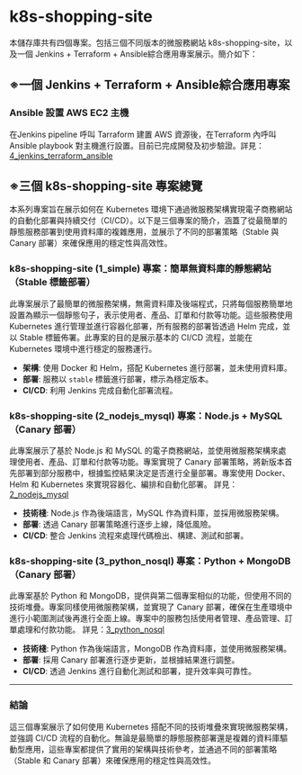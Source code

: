 ﻿# k8s-shopping-site
本儲存庫共有四個專案。包括三個不同版本的微服務網站 k8s-shopping-site，以及一個 Jenkins + Terraform + Ansible綜合應用專案展示。簡介如下：

## ※一個 Jenkins + Terraform + Ansible綜合應用專案
### Ansible 設置 AWS EC2 主機
在Jenkins pipeline 呼叫 Tarraform 建置 AWS 資源後，在Terraform 內呼叫 Ansible playbook 對主機進行設置。目前已完成開發及初步驗證。詳見：[4_jenkins_terraform_ansible](https://github.com/charleenchiu/k8s-shopping-site.git/tree/4_jenkins_terraform_ansible)


## ※三個 k8s-shopping-site 專案總覽

本系列專案旨在展示如何在 Kubernetes 環境下通過微服務架構實現電子商務網站的自動化部署與持續交付（CI/CD）。以下是三個專案的簡介，涵蓋了從最簡單的靜態服務部署到使用資料庫的複雜應用，並展示了不同的部署策略（Stable 與 Canary 部署）來確保應用的穩定性與高效性。

### k8s-shopping-site (1_simple) 專案：簡單無資料庫的靜態網站（Stable 標籤部署）

此專案展示了最簡單的微服務架構，無需資料庫及後端程式，只將每個服務簡單地設置為顯示一個靜態句子，表示使用者、產品、訂單和付款等功能。這些服務使用 Kubernetes 進行管理並進行容器化部署，所有服務的部署皆透過 Helm 完成，並以 Stable 標籤佈署。此專案的目的是展示基本的 CI/CD 流程，並能在 Kubernetes 環境中進行穩定的服務運行。

- **架構**: 使用 Docker 和 Helm，搭配 Kubernetes 進行部署，並未使用資料庫。
- **部署**: 服務以 `stable` 標籤進行部署，標示為穩定版本。
- **CI/CD**: 利用 Jenkins 完成自動化部署流程。

### k8s-shopping-site (2_nodejs_mysql) 專案：Node.js + MySQL（Canary 部署）

此專案展示了基於 Node.js 和 MySQL 的電子商務網站，並使用微服務架構來處理使用者、產品、訂單和付款等功能。專案實現了 Canary 部署策略，將新版本首先部署到部分服務中，根據監控結果決定是否進行全量部署。專案使用 Docker、Helm 和 Kubernetes 來實現容器化、編排和自動化部署。
詳見：[2_nodejs_mysql](https://github.com/charleenchiu/k8s-shopping-site/tree/2_nodejs_mysql)

- **技術棧**: Node.js 作為後端語言，MySQL 作為資料庫，並採用微服務架構。
- **部署**: 透過 Canary 部署策略進行逐步上線，降低風險。
- **CI/CD**: 整合 Jenkins 流程來處理代碼檢出、構建、測試和部署。

### k8s-shopping-site (3_python_nosql) 專案：Python + MongoDB（Canary 部署）

此專案基於 Python 和 MongoDB，提供與第二個專案相似的功能，但使用不同的技術堆疊。專案同樣使用微服務架構，並實現了 Canary 部署，確保在生產環境中進行小範圍測試後再進行全面上線。專案中的服務包括使用者管理、產品管理、訂單處理和付款功能。
詳見：[3_python_nosql](https://github.com/charleenchiu/k8s-shopping-site/tree/3_python_nosql)

- **技術棧**: Python 作為後端語言，MongoDB 作為資料庫，並使用微服務架構。
- **部署**: 採用 Canary 部署進行逐步更新，並根據結果進行調整。
- **CI/CD**: 透過 Jenkins 進行自動化測試和部署，提升效率與可靠性。

---

### 結論

這三個專案展示了如何使用 Kubernetes 搭配不同的技術堆疊來實現微服務架構，並強調 CI/CD 流程的自動化。無論是最簡單的靜態服務部署還是複雜的資料庫驅動型應用，這些專案都提供了實用的架構與技術參考，並通過不同的部署策略（Stable 和 Canary 部署）來確保應用的穩定性與高效性。
